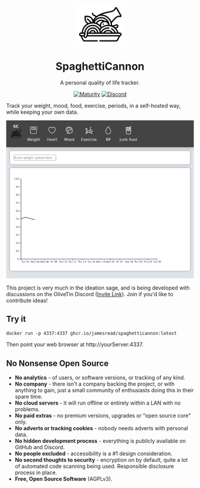 <div align = "center">
	<img alt = "project logo" src = "logo.png" width = "128" />
	<h1>SpaghettiCannon</h1>
	<p>A personal quality of life tracker.</p>

[![Maturity](https://img.shields.io/badge/maturity-Sandbox-yellow)](#none)
[![Discord](https://img.shields.io/discord/846737624960860180?label=Discord%20Server)](https://discord.gg/jhYWWpNJ3v)
</div>

Track your weight, mood, food, exercise, periods, in a self-hosted way, while keeping your own data.

![Screenshot](var/screenshots/screenshot.png)

This project is very much in the ideation sage, and is being developed with discussions on the OliveTin Discord ([Invite Link](https://discord.gg/jhYWWpNJ3v)). Join if you'd like to contribute ideas!

## Try it

```
docker run -p 4337:4337 ghcr.io/jamesread/spaghetticannon:latest
```

Then point your web browser at http://yourServer:4337.

## No Nonsense Open Source

* **No analytics** - of users, or software versions, or tracking of any kind.
* **No company** - there isn't a company backing the project, or with anything to gain, just a small community of enthusiasts doing this in their spare time.
* **No cloud servers** - it will run offline or entirely within a LAN with no problems.
* **No paid extras** - no premium versions, upgrades or "open source core" only.
* **No adverts or tracking cookies** - nobody needs adverts with personal data.
* **No hidden development process** - everything is publicly available on GitHub and Discord.
* **No people excluded** - accessibility is a #1 design consideration.
* **No second thoughts to security** - encryption on by default, quite a lot of automated code scanning being used. Responsible disclosure process in place.
* **Free, Open Source Software** (AGPLv3).
